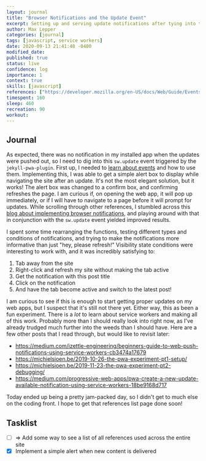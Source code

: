 ```yaml
---
layout: journal
title: "Browser Notifications and the Update Event"
excerpt: Setting up and serving update notifications after tying into the PWA plugin update event.
author: Max Lepper
categories: [journal]
tags: [javascript, service workers]
date: 2020-09-13 21:41:48 -0400
modified_date:
published: true
status: live
confidence: log
importance: 1
context: true
skills: [javascript]
references: ["https://developer.mozilla.org/en-US/docs/Web/Guide/Events/Creating_and_triggering_events","https://medium.com/javascript-dots/creating-browser-notification-in-javascript-79e91bfb76c8"]
timespent: 160
sleep: 460
recreation: 90
workout:
---
```


## Journal

As expected, there was no notification in my installed app when the updates were pushed out, so I need to dig into this `sw.update` event triggered by the `jekyll-pwa-plugin`. First up, I needed to [learn about events]({{page.references[0]}}) and how to use them. Implementing this, I was able to get a simple alert box to display while navigating the site after an update. It's not the most elegant solution, but it works! The alert box was changed to a confirm box, and confirming refreshes the page. I am curious if, on opening the web app, it will pop up immediately, or if I will have to navigate to a page before it will prompt for updates. While scrolling through other references, I stumbled across this [blog about implementing browser notifications]({{page.references[1]}}), and playing around with that in conjunction with the `sw.update` event yielded improved results.

I spent some time rearranging the functions, testing different types and conditions of notifications, and trying to make the notifications more informative than just "hey, please refresh!" Visibility state conditions were interesting to work with, and it was incredibly satisfying to:

1. Tab away from the site
2. Right-click and refresh my site without making the tab active
3. Get the notification with this post title
4. Click on the notification
5. And have the tab become active and switch to the latest post!

I am curious to see if this is enough to start getting proper updates on my web apps, but I suspect that it's still not there yet. Either way, this as been a fun experiment. There is a _lot_ to learn about service workers and making all of this work. Probably more than I should really look into right now, as I've already trudged much further into the weeds than I should have. Here are a few other posts that I read through, but would like to revisit later:

- <https://medium.com/izettle-engineering/beginners-guide-to-web-push-notifications-using-service-workers-cb3474a17679>
- <https://michielsioen.be/2019-10-26-the-pwa-experiment-pt1-setup/>
- <https://michielsioen.be/2019-11-23-the-pwa-experiment-pt2-debugging/>
- <https://medium.com/progressive-web-apps/pwa-create-a-new-update-available-notification-using-service-workers-18be9168d717>

Today ended up being a pretty jam-packed day, so I didn't get to much else on the coding front. I hope to get that references list page done soon!

## Tasklist

- [ ] <span title="Task to be added to next entry">=></span> Add some way to see a list of all references used across the entire site
- [x] Implement a simple alert when new content is delivered